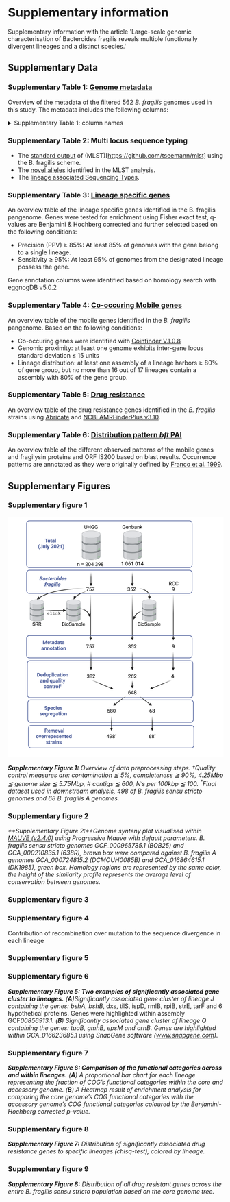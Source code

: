 # Supplementary information

Supplementary information with the article 'Large-scale genomic characterisation of Bacteroides fragilis reveals multiple functionally divergent lineages and a distinct species.'

## Supplementary Data

### Supplementary Table 1: [Genome metadata](Supplementary_data/Genome_metadata/metadata.tsv)

Overview of the metadata of the filtered 562 _B. fragilis_ genomes used in this study. The metadata includes the following columns:

<details>
<summary>Supplementary Table 1: column names</summary>
- genome: Genome name
- organism: Organism name
- contigs: Number of contigs (Prokka)
- bases: Number of bases (Prokka)
- tRNA: Number of tRNA (Prokka)
- rRNA: Number of rRNA (Prokka)
- CDS: Number of CDS (Prokka)
- tmRNA: Number of tmRNA (Prokka)
- repeat_region: Number of repeat regions (Prokka)
- OriginalName: Original name of the genome (NCBI)
- Study_set: Study set of the genome - UHGG| Genbank| RCC
- GenomeType: Genome type - MAG| Isolate
- Sample_accession: Sample accession number (NCBI)
- Country: Country of origin
- Continent: Continent of origin
- Host : Host of the sample
- Source: Source of the sample
- Disease: Disease associated with patient (if any)
- SamplingDate: Date of sampling
- Latitude: Latitude of origin
- Longtitude: Longtitude of origin
- contigs_0_bp: Number of contigs with more then 0 bp (Quast)
- contigs_1000_bp: Number of contigs with more then 1000 bp (Quast)
- contigs_5000_bp: Number of contigs with more then 5000 bp (Quast)
- contigs_10000_bp: Number of contigs with more then 10000 bp (Quast)
- contigs_25000_bp: Number of contigs with more then 25000 bp (Quast)
- contigs_50000_bp: Number of contigs with more then 50000 bp (Quast)
- Total_length_0_bp: Total number of bases in contigs with more then 0 bp (Quast)
- Total_length_1000_bp: Total number of bases in contigs with more then 1000 bp (Quast)
- Total_length_5000_bp: Total number of bases in contigs with more then 5000 bp (Quast)
- Total_length_10000_bp: Total number of bases in contigs with more then 10000 bp (Quast)
- Total_length_25000_bp: Total number of bases in contigs with more then 25000 bp (Quast)
- Total_length_50000_bp: Total number of bases in contigs with more then 50000 bp (Quast)
- N_contigs: Number of contigs (Quast)
- Largestcontig: Length of the largest contig (Quast)
- Total_length: Total number of bases of the assembly (Quast)
- GC: GC % of the assembly (Quast)
- N50: N50 of the assembly (Quast)
- N75: N75 of the assembly (Quast)
- L50: L50 of the assembly (Quast)
- L75: L75 of the assembly (Quast)
- Ns_per_100_kbp: Number of N's per 100 kbp (Quast)
- Marker_lineage: Used marker lineage (CheckM)
- Completeness: Completeness of the assembly (CheckM)
- Contamination: Contamination of the assembly (CheckM)
- Strain_heterogeneity: Strain heterogeneity of the assembly (CheckM)
- subdivision: Subdivision of genome, 1 represents _B. fragilis sensu stricto_, 2 represents _B. fragilis A_
- lineages: Assigned lineage of the genome, only for subdivision 1 (fastbaps)
- letter: Assigned letter of the lineag, only for subdivision 1 (fastbaps)
- color: Lineage color, only for subdivision 1

</details>

### Supplementary Table 2: Multi locus sequence typing

-   The [standard output](Supplementary_data/Multi_locus_sequence_typing/mlst.stdout) of (MLST)[https://github.com/tseemann/mlst] using the B. fragilis scheme.
-   The [novel alleles](Supplementary_data/Multi_locus_sequence_typing/mlst_novel_alleles.fasta) identified in the MLST analysis.
-   The [lineage associated Sequencing Types](Supplementary_data/Multi_locus_sequence_typing/lineage_ST.tsv).

### Supplementary Table 3: [Lineage specific genes](Supplementary_data/Lineage_specific_genes/lineage_specific_genes.tsv)

An overview table of the lineage specific genes identified in the B. fragilis pangenome. Genes were tested for enrichment using Fisher exact test, q-values are Benjamini & Hochberg corrected and further selected based on the following conditions:

-   Precision (PPV) ≥ 85%: At least 85% of genomes with the gene belong to a single lineage.
-   Sensitivity ≥ 95%: At least 95% of genomes from the designated lineage possess the gene.

Gene annotation columns were identified based on homology search with eggnogDB v5.0.2

### Supplementary Table 4: [Co-occuring Mobile genes](Supplementary_data/Mobile_genes/coinfinder_anno_mobile.tsv)

An overview table of the mobile genes identified in the _B. fragilis_ pangenome. Based on the following conditions:

-   Co-occuring genes were identified with [Coinfinder V.1.0.8](https://github.com/fwhelan/coinfinder)
-   Genomic proximity: at least one genome exhibits inter-gene locus standard deviation ≤ 15 units
-   Lineage distribution: at least one assembly of a lineage harbors ≥ 80% of gene group, but no more than 16 out of 17 lineages contain a assembly with 80% of the gene group.

### Supplementary Table 5: [Drug resistance](Supplementary_data/Drug_resistance/abricate_summary.tsv)

An overview table of the drug resistance genes identified in the _B. fragilis_ strains using [Abricate](https://github.com/tseemann/abricate) and [NCBI AMRFinderPlus v3.10](https://doi.org/10.1128%2FAAC.00483-19).

### Supplementary Table 6: [Distribution pattern _bft_ PAI](Supplementary_data/BFT_PAI/bft_pai_distribution.tsv)

An overview table of the different observed patterns of the mobile genes and fragilysin proteins and ORF IS200 based on blast results. Occurrence patterns are annotated as they were originally defined by [Franco et al. 1999](https://doi.org/10.1128/jb.181.21.6623-6633.1999).

## Supplementary Figures

### Supplementary figure 1

![B fragilis data acquisition](Supplementary_figures/supp_fig_1/Bfragilis_data_acquisition.png)

_**Supplementary Figure 1:** Overview of data preprocessing steps. †Quality control measures are: contamination ≦ 5%, completeness ≧ 90%, 4.25Mbp ≦ genome size ≦ 5.75Mbp, # contigs ≦ 600, N’s per 100kbp ≦ 100. <sup>\*</sup>Final dataset used in downstream analysis, 498 of B. fragilis sensu stricto genomes and 68 B. fragilis A genomes._

### Supplementary figure 2

_**Supplementary Figure 2:**Genome synteny plot visualised within [MAUVE (v2.4.0)](https://darlinglab.org/mauve/mauve.html) using Progressive Mauve with default parameters. B. fragilis sensu stricto genomes GCF_000965785.1 (BOB25) and GCA_000210835.1 (638R), brown box were compared against B. fragilis A genomes GCA_000724815.2 (DCMOUH0085B) and GCA_016864615.1 (DK1985), green box. Homology regions are represented by the same color, the height of the similarity profile represents the average level of conservation between genomes._

### Supplementary figure 3

### Supplementary figure 4

Contribution of recombination over mutation to the sequence divergence in each lineage

### Supplementary figure 5

### Supplementary figure 6

_**Supplementary Figure 5: Two examples of significantly associated gene cluster to lineages.** (**A**)Significantly associated gene cluster of lineage J containing the genes: bshA, bshB_, dxs, tilS, ispD, rmlB, rpiB, strE, tarF and 6 hypothetical proteins. Genes were highlighted within assembly GCF*00856913.1. (**B**) Significantly associated gene cluster of lineage Q containing the genes: tuaB, gmhB, epsM and arnB. Genes are highlighted within GCA_016623685.1 using SnapGene software (www.snapgene.com).*

### Supplementary figure 7

_**Supplementary Figure 6: Comparison of the functional categories across and within lineages.** (**A**) A proportional bar chart for each lineage representing the fraction of COG’s functional categories within the core and accessory genome. (**B**) A Heatmap result of enrichment analysis for comparing the core genome’s COG functional categories with the accessory genome’s COG functional categories coloured by the Benjamini-Hochberg corrected p-value._

### Supplementary figure 8

_**Supplementary Figure 7:** Distribution of significantly associated drug resistance genes to specific lineages (chisq-test), colored by lineage._

### Supplementary figure 9

_**Supplementary Figure 8:** Distribution of all drug resistant genes across the entire B. fragilis sensu stricto population based on the core genome tree._
